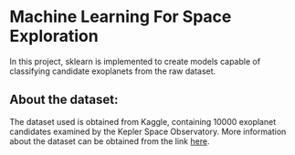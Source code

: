 # Machine Learning For Space Exploration
In this project, sklearn is implemented to create models capable of classifying candidate exoplanets from the raw dataset.

## About the dataset:
The dataset used is obtained from Kaggle, containing 10000 exoplanet candidates examined by the Kepler Space Observatory. More information about the dataset can be obtained from the link [here](https://www.kaggle.com/datasets/nasa/kepler-exoplanet-search-results).
